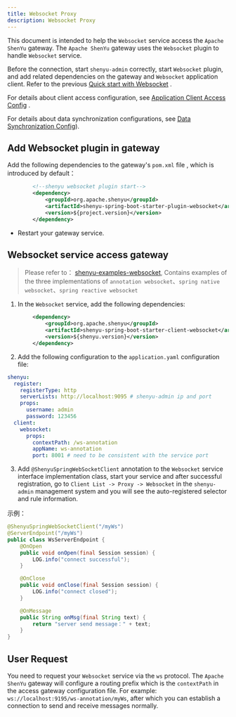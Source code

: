 ```yaml
---
title: Websocket Proxy
description: Websocket Proxy
---
```


This document is intended to help the `Websocket` service access the `Apache ShenYu` gateway. The `Apache ShenYu` gateway uses the `Websocket` plugin to handle `Websocket` service.

Before the connection, start `shenyu-admin` correctly, start `Websocket` plugin, and add related dependencies on the gateway and `Websocket` application client. Refer to the previous [Quick start with Websocket](../quick-start/quick-start-websocket) .

For details about client access configuration, see [Application Client Access Config](property-config/register-center-access.md) .

For details about data synchronization configurations, see [Data Synchronization Config](property-config/use-data-sync.md)).

## Add Websocket plugin in gateway

Add the following dependencies to the gateway's `pom.xml` file , which is introduced by default：

```xml
        <!--shenyu websocket plugin start-->
        <dependency>
            <groupId>org.apache.shenyu</groupId>
            <artifactId>shenyu-spring-boot-starter-plugin-websocket</artifactId>
            <version>${project.version}</version>
        </dependency>
```

* Restart your gateway service.

## Websocket service access gateway

> Please refer to： [shenyu-examples-websocket](https://github.com/apache/shenyu/tree/master/shenyu-examples/shenyu-examples-websocket), Contains examples of the three implementations of  `annotation websocket`、`spring native websocket`、`spring reactive websocket`

1. In the `Websocket` service, add the following dependencies:

```xml
        <dependency>
            <groupId>org.apache.shenyu</groupId>
            <artifactId>shenyu-spring-boot-starter-client-websocket</artifactId>
            <version>${shenyu.version}</version>
        </dependency>
```

2. Add the following configuration to the `application.yaml` configuration file:

```yaml
shenyu:
  register:
    registerType: http
    serverLists: http://localhost:9095 # shenyu-admin ip and port
    props:
      username: admin
      password: 123456
  client:
    websocket:
      props:
        contextPath: /ws-annotation
        appName: ws-annotation
        port: 8001 # need to be consistent with the service port
```

3. Add `@ShenyuSpringWebSocketClient` annotation to the `Websocket` service interface implementation class, start your service and after successful registration, go to `Client List -> Proxy -> Websocket` in the `shenyu-admin` management system and you will see the auto-registered selector and rule information.

示例：

```java
@ShenyuSpringWebSocketClient("/myWs")
@ServerEndpoint("/myWs")
public class WsServerEndpoint {
    @OnOpen
    public void onOpen(final Session session) {
        LOG.info("connect successful");
    }

    @OnClose
    public void onClose(final Session session) {
        LOG.info("connect closed");
    }

    @OnMessage
    public String onMsg(final String text) {
        return "server send message：" + text;
    }
}
```

## User Request

You need to request your `Websocket` service via the `ws` protocol. The `Apache ShenYu` gateway will configure a routing prefix which is the `contextPath` in the access gateway configuration file. For example: `ws://localhost:9195/ws-annotation/myWs`, after which you can establish a connection to send and receive messages normally.

